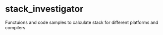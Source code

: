 # stack_investigator
Functuions and code samples to calculate stack for different platforms and compilers

